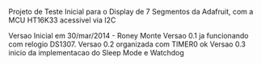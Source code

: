Projeto de Teste Inicial para o Display de 7 Segmentos
da Adafruit, com a MCU HT16K33 acessivel via I2C

Versao Inicial em 30/mar/2014 - Roney Monte
Versao 0.1 ja funcionando com relogio DS1307.
Versao 0.2 organizada com TIMER0 ok
Versao 0.3 inicio da implementacao do Sleep Mode e Watchdog

